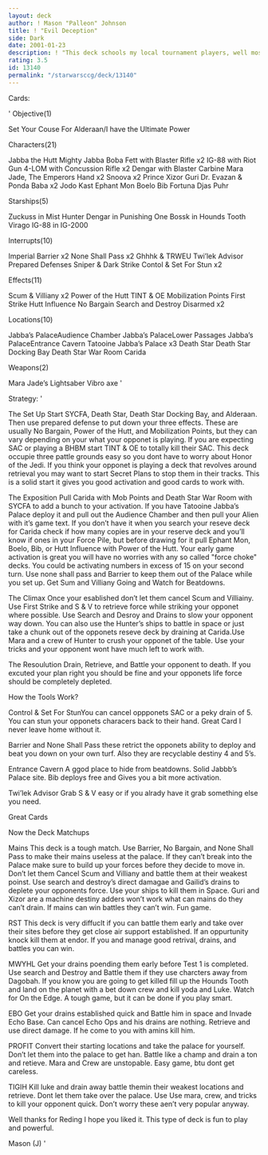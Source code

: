 ```yaml
---
layout: deck
author: ! Mason "Palleon" Johnson
title: ! "Evil Deception"
side: Dark
date: 2001-01-23
description: ! "This deck schools my local tournament players, well most of the time. It wins and i’m lovin it."
rating: 3.5
id: 13140
permalink: "/starwarsccg/deck/13140"
---
```

Cards: 

'
Objective(1)

Set Your Couse For Alderaan/I have the Ultimate Power

Characters(21)

Jabba the Hutt
Mighty Jabba
Boba Fett with Blaster Rifle x2
IG-88 with Riot Gun
4-LOM with Concussion Rifle x2
Dengar with Blaster Carbine
Mara Jade, The Emperors Hand x2
Snoova x2
Prince Xizor
Guri
Dr. Evazan & Ponda Baba x2
Jodo Kast
Ephant Mon
Boelo
Bib Fortuna
Djas Puhr

Starships(5)

Zuckuss in Mist Hunter
Dengar in Punishing One
Bossk in Hounds Tooth
Virago
IG-88 in IG-2000

Interrupts(10)

Imperial Barrier x2
None Shall Pass x2
Ghhhk & TRWEU
Twi’lek Advisor
Prepared Defenses
Sniper & Dark Strike
Contol & Set For Stun x2

Effects(11)

Scum & Villiany x2
Power of the Hutt
TINT & OE
Mobilization Points
First Strike
Hutt Influence
No Bargain
Search and Destroy
Disarmed x2

Locations(10)

Jabba’s PalaceAudience Chamber
Jabba’s PalaceLower Passages
Jabba’s PalaceEntrance Cavern
Tatooine Jabba’s Palace x3
Death Star
Death Star Docking Bay
Death Star War Room
Carida

Weapons(2)

Mara Jade’s Lightsaber
Vibro axe '

Strategy: '

The Set Up Start SYCFA, Death Star, Death Star Docking Bay, and Alderaan. Then use prepared defense to put down your three effects. These are usually No Bargain, Power of the Hutt, and Mobilization Points, but they can vary depending on your what your opponet is playing. If you are expecting SAC or playing a BHBM start TINT & OE to totally kill their SAC. This deck occupie three pattle grounds easy so you dont have to worry about Honor of the Jedi. If you think your opponet is playing a deck that revolves around retrieval you may want to start Secret Plans to stop them in their tracks. This is a solid start it gives you good activation and good cards to work with.

The Exposition Pull Carida with Mob Points and Death Star War Room with SYCFA to add a bunch to your activation. If you have Tatooine Jabba’s Palace deploy it and pull out the Audience Chamber and then pull your Alien with it’s game text. If you don’t have it when you search your reseve deck for Carida check if how many copies are in your reserve deck and you’ll know if ones in your Force Pile, but before drawing for it pull Ephant Mon, Boelo, Bib, or Hutt Influence with Power of the Hutt. Your early game activation is great you will have no worries with any so called "force choke" decks. You could be activating numbers in excess of 15 on your second turn. Use none shall pass and Barrier to keep them out of the Palace while you set up. Get Sum and Villiany Going and Watch for Beatdowns.

The Climax Once your esablished don’t let them cancel Scum and Villiainy. Use First Strike and S & V to retrieve force while striking your opponet where possible. Use Search and Desroy and Drains to slow your opponent way down. You can also use the Hunter’s ships to battle in space or just take a chunk out of the opponets reseve deck by draining at Carida.Use Mara and a crew of Hunter to crush your opponet of the table. Use your tricks and your opponent wont have much left to work with.

The Resoulution Drain, Retrieve, and Battle your opponent to death. If you excuted your plan right you should be fine and your opponets life force should be completely depleted.

How the Tools Work?

Control & Set For StunYou can cancel oppponets SAC or a peky drain of 5. You can stun your opponets characers back to their hand. Great Card I never leave home without it.

Barrier and None Shall Pass these retrict the opponets ability to deploy and beat you down on your own turf. Also they are recyclable destiny 4 and 5’s.

Entrance Cavern A ggod place to hide from beatdowns. Solid Jabbb’s Palace site. Bib deploys free and Gives you a bit more activation.

Twi’lek Advisor Grab S & V easy or if you alrady have it grab something else you need.

Great Cards

Now the Deck Matchups

Mains This deck is a tough match. Use Barrier, No Bargain, and None Shall Pass to make their mains useless at the palace. If they can’t break into the Palace make sure to build up your forces before they decide to move in. Don’t let them Cancel Scum and Villiany and battle them at their weakest poinst. Use search and destroy’s direct damagae and Gailid’s drains to deplete your opponents force. Use your ships to kill them in Space. Guri and Xizor are a machine destiny adders won’t work what can mains do they can’t drain. If mains can win battles they can’t win. Fun game.

RST This deck is very diffuclt if you can battle them early and take over their sites before they get close air support established. If an oppurtunity knock kill them at endor. If you and manage good retrival, drains, and battles you can win.

MWYHL Get your drains poending them early before Test 1 is completed. Use search and Destroy and Battle them if they use charcters away from Dagobah. If you know you are going to get killed fill up the Hounds Tooth and land on the planet with a bet down crew and kill yoda and Luke. Watch for On the Edge. A tough game, but it can be done if you play smart.

EBO Get your drains established quick and Battle him in space and Invade Echo Base. Can cancel Echo Ops and his drains are nothing. Retrieve and use direct damage. If he come to you with amins kill him.

PROFIT Convert their starting locations and take the palace for yourself. Don’t let them into the palace to get han. Battle like a champ and drain a ton and retieve. Mara and Crew are unstopable. Easy game, btu dont get careless.

TIGIH Kill luke and drain away battle themin their weakest locations and retrieve. Dont let them take over the palace. Use Use mara, crew, and tricks to kill your opponent quick. Don’t worry these aen’t very popular anyway.

Well thanks for Reding I hope you liked it. This type of deck is fun to play and powerful.

Mason (J)
'
